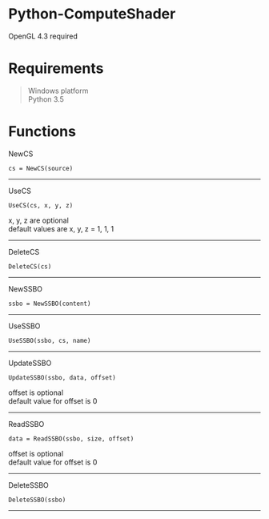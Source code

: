 # Python-ComputeShader
OpenGL 4.3 required

# Requirements

> Windows platform<br>
> Python 3.5<br>

# Functions

NewCS
```
cs = NewCS(source)
```

----------------------------------------

UseCS
```
UseCS(cs, x, y, z)
```
x, y, z are optional<br>
default values are x, y, z = 1, 1, 1

----------------------------------------

DeleteCS
```
DeleteCS(cs)
```

----------------------------------------

NewSSBO
```
ssbo = NewSSBO(content)
```

----------------------------------------

UseSSBO
```
UseSSBO(ssbo, cs, name)
```

----------------------------------------

UpdateSSBO
```
UpdateSSBO(ssbo, data, offset)
```
offset is optional<br>
default value for offset is 0

----------------------------------------

ReadSSBO
```
data = ReadSSBO(ssbo, size, offset)
```
offset is optional<br>
default value for offset is 0

----------------------------------------

DeleteSSBO
```
DeleteSSBO(ssbo)
```

----------------------------------------
